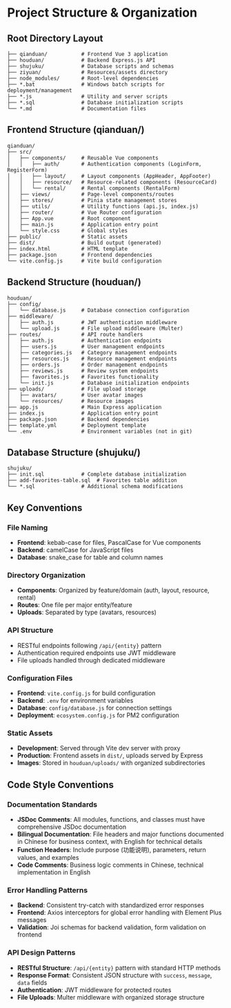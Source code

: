 # Project Structure & Organization

## Root Directory Layout
```
├── qianduan/           # Frontend Vue 3 application
├── houduan/            # Backend Express.js API
├── shujuku/            # Database scripts and schemas
├── ziyuan/             # Resources/assets directory
├── node_modules/       # Root-level dependencies
├── *.bat               # Windows batch scripts for deployment/management
├── *.js                # Utility and server scripts
├── *.sql               # Database initialization scripts
└── *.md                # Documentation files
```

## Frontend Structure (qianduan/)
```
qianduan/
├── src/
│   ├── components/     # Reusable Vue components
│   │   ├── auth/       # Authentication components (LoginForm, RegisterForm)
│   │   ├── layout/     # Layout components (AppHeader, AppFooter)
│   │   ├── resource/   # Resource-related components (ResourceCard)
│   │   └── rental/     # Rental components (RentalForm)
│   ├── views/          # Page-level components/routes
│   ├── stores/         # Pinia state management stores
│   ├── utils/          # Utility functions (api.js, index.js)
│   ├── router/         # Vue Router configuration
│   ├── App.vue         # Root component
│   ├── main.js         # Application entry point
│   └── style.css       # Global styles
├── public/             # Static assets
├── dist/               # Build output (generated)
├── index.html          # HTML template
├── package.json        # Frontend dependencies
└── vite.config.js      # Vite build configuration
```

## Backend Structure (houduan/)
```
houduan/
├── config/
│   └── database.js     # Database connection configuration
├── middleware/
│   ├── auth.js         # JWT authentication middleware
│   └── upload.js       # File upload middleware (Multer)
├── routes/             # API route handlers
│   ├── auth.js         # Authentication endpoints
│   ├── users.js        # User management endpoints
│   ├── categories.js   # Category management endpoints
│   ├── resources.js    # Resource management endpoints
│   ├── orders.js       # Order management endpoints
│   ├── reviews.js      # Review system endpoints
│   ├── favorites.js    # Favorites functionality
│   └── init.js         # Database initialization endpoints
├── uploads/            # File upload storage
│   ├── avatars/        # User avatar images
│   └── resources/      # Resource images
├── app.js              # Main Express application
├── index.js            # Application entry point
├── package.json        # Backend dependencies
├── template.yml        # Deployment template
└── .env                # Environment variables (not in git)
```

## Database Structure (shujuku/)
```
shujuku/
├── init.sql            # Complete database initialization
├── add-favorites-table.sql  # Favorites table addition
└── *.sql               # Additional schema modifications
```

## Key Conventions

### File Naming
- **Frontend**: kebab-case for files, PascalCase for Vue components
- **Backend**: camelCase for JavaScript files
- **Database**: snake_case for table and column names

### Directory Organization
- **Components**: Organized by feature/domain (auth, layout, resource, rental)
- **Routes**: One file per major entity/feature
- **Uploads**: Separated by type (avatars, resources)

### API Structure
- RESTful endpoints following `/api/{entity}` pattern
- Authentication required endpoints use JWT middleware
- File uploads handled through dedicated middleware

### Configuration Files
- **Frontend**: `vite.config.js` for build configuration
- **Backend**: `.env` for environment variables
- **Database**: `config/database.js` for connection settings
- **Deployment**: `ecosystem.config.js` for PM2 configuration

### Static Assets
- **Development**: Served through Vite dev server with proxy
- **Production**: Frontend assets in `dist/`, uploads served by Express
- **Images**: Stored in `houduan/uploads/` with organized subdirectories

## Code Style Conventions

### Documentation Standards
- **JSDoc Comments**: All modules, functions, and classes must have comprehensive JSDoc documentation
- **Bilingual Documentation**: File headers and major functions documented in Chinese for business context, with English for technical details
- **Function Headers**: Include purpose (功能说明), parameters, return values, and examples
- **Code Comments**: Business logic comments in Chinese, technical implementation in English

### Error Handling Patterns
- **Backend**: Consistent try-catch with standardized error responses
- **Frontend**: Axios interceptors for global error handling with Element Plus messages
- **Validation**: Joi schemas for backend validation, form validation on frontend

### API Design Patterns
- **RESTful Structure**: `/api/{entity}` pattern with standard HTTP methods
- **Response Format**: Consistent JSON structure with `success`, `message`, `data` fields
- **Authentication**: JWT middleware for protected routes
- **File Uploads**: Multer middleware with organized storage structure